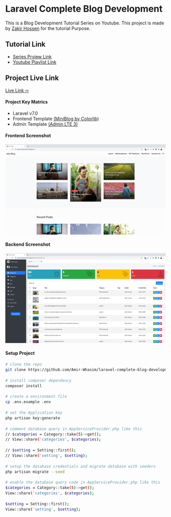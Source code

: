 # Laravel Complete Blog Development
This is a Blog Development Tutorial Series on Youtube. This project is made by <a href="https://zakirhossen.com" target="_blank">Zakir Hossen</a> for the tutorial Purpose.

## Tutorial Link
- [Series Prview Link](https://www.youtube.com/watch?v=CEYYeeM763E&list=PLl4v4A2HI0YixTm5AsoTu-sKxiQti4-r6&index=1&t=1s)
- [Youtube Playlist Link](https://www.youtube.com/playlist?list=PLl4v4A2HI0YixTm5AsoTu-sKxiQti4-r6)

## Project Live Link
[Live Link ⇨ ](https://laravel-blog-bd.herokuapp.com/)

#### Project Key Matrics
- Laravel v7.0
- Frontend Template [(MiniBlog by Colorlib)](https://colorlib.com/wp/template/miniblog/)
- Admin Template [(Admin LTE 3)](https://adminlte.io/themes/dev/AdminLTE/index.html)


#### Frontend Screenshot
![Frontend Screenshot](public/img/frontend.png)

#### Backend Screenshot
![Backend Screenshot](public/img/backend.png)

#### Setup Project
```bash
# clone the repo
git clone https://github.com/Amir-Whasim/laravel-complete-blog-development.git laravel-blog

# install composer dependency
composer install

# create a environment file
cp .env.example .env

# set the Application key
php artisan key:generate

# comment database query in AppServiceProvider.php like this
// $categories = Category::take(5)->get();
// View::share('categories', $categories);

// $setting = Setting::first();
// View::share('setting', $setting);

# setup the database credentials and migrate database with seeders
php artisan migrate --seed

# enable the database query code in AppServiceProvider.php like this
$categories = Category::take(5)->get();
View::share('categories', $categories);

$setting = Setting::first();
View::share('setting', $setting);
```



